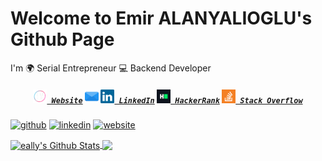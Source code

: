 # Welcome to Emir ALANYALIOGLU's Github Page

 I'm
  🌍 Serial Entrepreneur
  💻 Backend Developer

<h5 align="center">
	<code><a href="https://alany.co" title="Personal Website"><img width="22" src="images/alany_co.png"> Website</a></code>
	<code><a href="mailto:emir@alany.co" title="Mail Me"><img width="22" src="images/email.png"></a></code>
	<code><a href="https://www.linkedin.com/in/emir-alanyalioglu/" title="LinkedIn Profile"><img width="22" src="images/linkedin.svg"> LinkedIn</a></code>
	<code><a href="https://www.hackerrank.com/eallyy" title="HackerRank Profile"><img width="22" src="images/hackerrank.png"> HackerRank</a></code>
	<code><a href="https://stackoverflow.com/users/12406784/eally-root" title="Stack Overflow Profile"><img width="22" src="images/stackoverflow.svg"> Stack Overflow</a></code>
</h5>

[<img src='https://cdn.jsdelivr.net/npm/simple-icons@3.0.1/icons/github.svg' alt='github' height='40'>](https://github.com/eallyy)  [<img src='https://cdn.jsdelivr.net/npm/simple-icons@3.0.1/icons/linkedin.svg' alt='linkedin' height='40'>](https://www.linkedin.com/in/emir-alanyalioglu/) [<img src='https://cdn.jsdelivr.net/npm/simple-icons@3.0.1/icons/icloud.svg' alt='website' height='40'>](https://alany.co)


<a href="https://github.com/anuraghazra/github-readme-stats">
  <img align="center" src="https://github-readme-stats.anuraghazra1.vercel.app/api?username=eallyy&show_icons=true&include_all_commits=true&theme=radical" alt="eally's Github Stats" />
</a>
<a href="https://github.com/anuraghazra/github-readme-stats">
  <img align="center" src="https://github-readme-stats.anuraghazra1.vercel.app/api/top-langs/?username=eallyy&layout=compact&theme=radical" />
</a>
